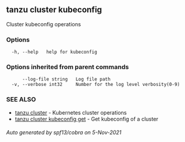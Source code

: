 ## tanzu cluster kubeconfig

Cluster kubeconfig operations

### Options

```
  -h, --help   help for kubeconfig
```

### Options inherited from parent commands

```
      --log-file string   Log file path
  -v, --verbose int32     Number for the log level verbosity(0-9)
```

### SEE ALSO

* [tanzu cluster](tanzu_cluster.md)	 - Kubernetes cluster operations
* [tanzu cluster kubeconfig get](tanzu_cluster_kubeconfig_get.md)	 - Get kubeconfig of a cluster

###### Auto generated by spf13/cobra on 5-Nov-2021
